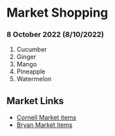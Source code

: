 # Market Shopping

### 8 October 2022 (8/10/2022)
1. Cucumber
2. Ginger
3. Mango
4. Pineapple
5. Watermelon

## Market Links
+ [Cornell Market items](../Cornell/Market.md) 
+ [Bryan Market items](../bryan/market.md) 
